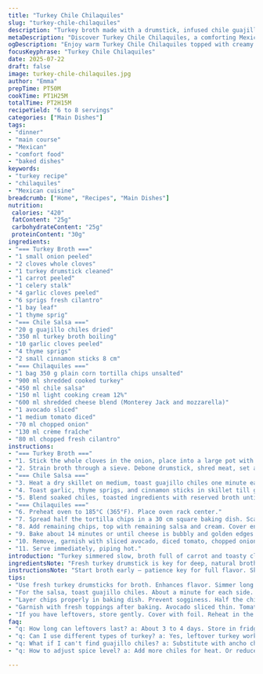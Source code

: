 ```yaml
---
title: "Turkey Chile Chilaquiles"
slug: "turkey-chile-chilaquiles"
description: "Turkey broth made with a drumstick, infused chile guajillo salsa with cinnamon and thyme. Layered corn chips soaked in salsa and sour cream, topped with shredded turkey and cheese baked until bubbling. Garnish avocado, tomato, onion, fresh cilantro, and creme fraiche. Takes almost two hours including broth simmering. Serves 6 to 8. No nuts, gluten, or eggs."
metaDescription: "Discover Turkey Chile Chilaquiles, a comforting Mexican dish with rich turkey broth and layered chips."
ogDescription: "Enjoy warm Turkey Chile Chilaquiles topped with creamy cheese and fresh garnishes, perfect for sharing."
focusKeyphrase: "Turkey Chile Chilaquiles"
date: 2025-07-22
draft: false
image: turkey-chile-chilaquiles.jpg
author: "Emma"
prepTime: PT50M
cookTime: PT1H25M
totalTime: PT2H15M
recipeYield: "6 to 8 servings"
categories: ["Main Dishes"]
tags:
- "dinner"
- "main course"
- "Mexican"
- "comfort food"
- "baked dishes"
keywords:
- "turkey recipe"
- "chilaquiles"
- "Mexican cuisine"
breadcrumb: ["Home", "Recipes", "Main Dishes"]
nutrition: 
 calories: "420"
 fatContent: "25g"
 carbohydrateContent: "25g"
 proteinContent: "30g"
ingredients:
- "=== Turkey Broth ==="
- "1 small onion peeled"
- "2 cloves whole cloves"
- "1 turkey drumstick cleaned"
- "1 carrot peeled"
- "1 celery stalk"
- "4 garlic cloves peeled"
- "6 sprigs fresh cilantro"
- "1 bay leaf"
- "1 thyme sprig"
- "=== Chile Salsa ==="
- "20 g guajillo chiles dried"
- "350 ml turkey broth boiling"
- "10 garlic cloves peeled"
- "4 thyme sprigs"
- "2 small cinnamon sticks 8 cm"
- "=== Chilaquiles ==="
- "1 bag 350 g plain corn tortilla chips unsalted"
- "900 ml shredded cooked turkey"
- "450 ml chile salsa"
- "150 ml light cooking cream 12%"
- "600 ml shredded cheese blend (Monterey Jack and mozzarella)"
- "1 avocado sliced"
- "1 medium tomato diced"
- "70 ml chopped onion"
- "130 ml crème fraîche"
- "80 ml chopped fresh cilantro"
instructions:
- "=== Turkey Broth ==="
- "1. Stick the whole cloves in the onion, place into a large pot with drumstick, carrot, celery, garlic, cilantro, bay leaf, and thyme. Add about 5.5 liters cold water. Bring to a boil, skim foam. Simmer uncovered about 55 minutes or until meat falls from bone."
- "2. Strain broth through a sieve. Debone drumstick, shred meat, set aside for chilaquiles."
- "=== Chile Salsa ==="
- "3. Heat a dry skillet on medium, toast guajillo chiles one minute each side until fragrant but not burnt. Remove stems, seeds if preferred. Place in bowl, cover with hot turkey broth (reserve soaking liquid). Let soak 18 minutes. Drain."
- "4. Toast garlic, thyme sprigs, and cinnamon sticks in skillet till golden and aromatic."
- "5. Blend soaked chiles, toasted ingredients with reserved broth until smooth. Salt to taste. Strain for a refined texture. Set aside."
- "=== Chilaquiles ==="
- "6. Preheat oven to 185°C (365°F). Place oven rack center."
- "7. Spread half the tortilla chips in a 30 cm square baking dish. Scatter shredded turkey evenly. Spoon over half the chile salsa and half the cooking cream."
- "8. Add remaining chips, top with remaining salsa and cream. Cover entirely with shredded cheese."
- "9. Bake about 14 minutes or until cheese is bubbly and golden edges form."
- "10. Remove, garnish with sliced avocado, diced tomato, chopped onion, dollops of crème fraîche, and fresh cilantro."
- "11. Serve immediately, piping hot."
introduction: "Turkey simmered slow, broth full of carrot and toasty cloves scent. The guajillo chiles soak up smoky broth, blended with cinnamon and thyme. Tortilla chips wait in layers, soaked through with rich salsa and cream, crowned with molten cheese. Shredded turkey nestled inside. Baked until bubbling, golden, savory steam rising. Fresh avocado and tomato add cool bursts, with onion and creamy dollops of crème fraîche. Cilantro chopped bright, scattered over. The whole dish — a Mexican-main course twist on turkey, no nuts, no gluten, no eggs. Comfort food that fills belly and warms hands. Takes time, close to two hours all told. Worth every minute. Cuts 6 to 8 generous portions for sharing, or leftovers the next day."
ingredientsNote: "Fresh turkey drumstick is key for deep, natural broth, simmered long enough to extract flavor but not dry out. Onion studded with cloves for warmth. Carrot and celery add sweetness and aromatic base. Garlic abundant for punch. Fresh cilantro branches blending herbal notes. Guajillo chiles toasted gently bring smoky fruity heat, without harsh bitterness. Cinnamon sticks swapped to smaller size, still imparts subtle warmth. Thyme multiple sprigs to layer herbaceousness. Cooking cream adjusted slightly lower fat to balance cheese richness. Cheese chosen half Monterey Jack half mozzarella for melt and mild tang, but cheddar avoided to lighten profile. Tortilla chips sans salt keep control of seasoning. Garnishes sliced and fresh for contrast, creamy crème fraîche instead of sour cream gives silk finish. Onion chopped fine to distribute flavor evenly."
instructionsNote: "Start broth early — patience key for full flavor. Skim foam diligently for clear stock. Keep heat low simmer. When blending salsa, seeds removed for less bitterness but optional. Toasting aromatics in same pan after chile soaking builds layer complexity. Blending all with reserved soaking liquid keeps chile flavor strong. Sieve needed for smooth sauce that clings to chips instead of gritty bits. Oven temp adjusted slightly lower than original, prevents burning edges while allowing cheese gradual melting. Layering chips carefully so every bite balanced with turkey, cream, salsa. Bake uncovered for crispiest top. Garnish applied after baking for freshness notes against baked warmth. Serve piping hot; chilaquiles lose texture if cooled too long. Leftovers reheat gently covered."
tips:
- "Use fresh turkey drumsticks for broth. Enhances flavor. Simmer long. Don't rush. Cloves in onion add warmth. Essential for a deep broth. Balance with celery and carrot. Aromatics matter."
- "For the salsa, toast guajillo chiles. About a minute for each side. Avoid burning. The texture matters. Smooth salsa is key. Blend thoroughly. Adjust salt after blending. Taste frequently."
- "Layer chips properly in baking dish. Prevent sogginess. Half the chips at bottom, then turkey, some salsa, cream, repeat. Cover with cheese. Don't overcrowd, let cheese melt evenly. Crispy edges are best."
- "Garnish with fresh toppings after baking. Avocado sliced thin. Tomato diced small. Chopped onion scattered. Cilantro for freshness. Crème fraîche for creaminess. Balance flavors, bright against the rich."
- "If you have leftovers, store gently. Cover with foil. Reheat in the oven for best texture. Microwaving can make chips soggy. Add fresh garnishes to revive flavors. Consider layering again."
faq:
- "q: How long can leftovers last? a: About 3 to 4 days. Store in fridge. Use airtight containers. Check for freshness before eating. Reheat thoroughly."
- "q: Can I use different types of turkey? a: Yes, leftover turkey works well. Shredded is ideal. Make sure it's moist. It adds depth to the dish."
- "q: What if I can't find guajillo chiles? a: Substitute with ancho chiles. They offer mild heat. Or use any available dried chiles. Adjust according to taste."
- "q: How to adjust spice level? a: Add more chiles for heat. Or reduce the quantity. Mild salsas allow for creamy balance. Consider using toppings like yogurt."

---
```

